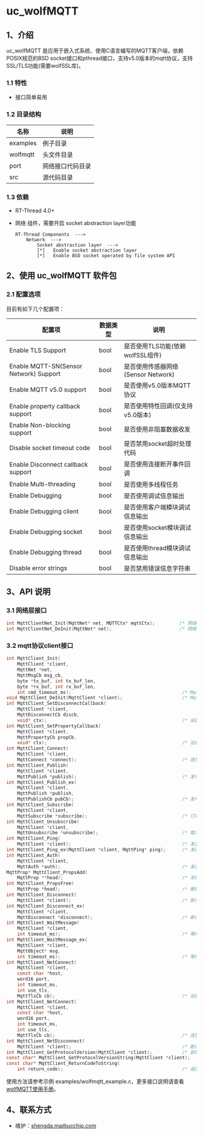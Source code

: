 # uc_wolfMQTT



## 1、介绍

uc_wolfMQTT 是应用于嵌入式系统、使用C语言编写的MQTT客户端，依赖POSIX规范的BSD socket接口和pthread接口，支持v5.0版本的mqtt协议，支持SSL/TLS功能(需要wolfSSL库)。

### 1.1 特性

- 接口简单易用

### 1.2 目录结构

| 名称     | 说明            |
| -------- | ------------- |
| examples | 例子目录        |
| wolfmqtt | 头文件目录      |
| port     | 网络接口代码目录 |
| src      | 源代码目录      |

### 1.3 依赖

- RT-Thread 4.0+

- 网络 组件，需要开启 socket abstraction layer功能

    ```
    RT-Thread Components  --->
        Network  --->
            Socket abstraction layer  --->
            [*]   Enable socket abstraction layer
            [*]   Enable BSD socket operated by file system API
    ```



## 2、使用 uc_wolfMQTT 软件包

### 2.1 配置选项

目前有如下几个配置项：

| 配置项                                           | 数据类型 | 说明                                       |
| ----------------------------------------------- | ------- | ----------------------------------------- |
| Enable TLS Support                              | bool    | 是否使用TLS功能(依赖wolfSSL组件)             |
| Enable MQTT-SN(Sensor Network) Support          | bool    | 是否使用传感器网络(Sensor Network)           |
| Enable MQTT v5.0 support                        | bool    | 是否使用v5.0版本MQTT协议                     |
| Enable property callback support                | bool    | 是否使用特性回调(仅支持v5.0版本)              |
| Enable Non-blocking support                     | bool    | 是否使用非阻塞数据收发                        |
| Disable socket timeout code                     | bool    | 是否禁用socket超时处理代码                   |
| Enable Disconnect callback support              | bool    | 是否使用连接断开事件回调                      |
| Enable Multi-threading                          | bool    | 是否使用多线程任务                           |
| Enable Debugging                                | bool    | 是否使用调试信息输出                         |
| Enable Debugging client                         | bool    | 是否使用客户端模块调试信息输出                 |
| Enable Debugging socket                         | bool    | 是否使用socket模块调试信息输出                |
| Enable Debugging thread                         | bool    | 是否使用thread模块调试信息输出                |
| Disable error strings                           | bool    | 是否禁用错误信息字符串                        |



## 3、API 说明

### 3.1 网络层接口

```c
int MqttClientNet_Init(MqttNet* net, MQTTCtx* mqttCtx);         /* 网络层接口初始化 */
int MqttClientNet_DeInit(MqttNet* net);                         /* 网络层接口去初始化 */
```

### 3.2 mqtt协议client接口

```c
int MqttClient_Init(
    MqttClient *client,
    MqttNet *net,
    MqttMsgCb msg_cb,
    byte *tx_buf, int tx_buf_len,
    byte *rx_buf, int rx_buf_len,
    int cmd_timeout_ms);                                         /* MqttClient结构初始化 */
void MqttClient_DeInit(MqttClient *client);                      /* MqttClient结构去初始化 */
int MqttClient_SetDisconnectCallback(
    MqttClient *client,
    MqttDisconnectCb discb,
    void* ctx);                                                  /* 设置连接断开事件回调函数 */
int MqttClient_SetPropertyCallback(
    MqttClient *client,
    MqttPropertyCb propCb,
    void* ctx);                                                  /* 设置特性信息回调函数 */
int MqttClient_Connect(
    MqttClient *client,
    MqttConnect *connect);                                       /* 连接MQTT服务器(协议层) */
int MqttClient_Publish(
    MqttClient *client,
    MqttPublish *publish);                                       /* 发布主题消息 */
int MqttClient_Publish_ex(
    MqttClient *client,
    MqttPublish *publish,
    MqttPublishCb pubCb);                                        /* 发布主题消息(带回调接口) */
int MqttClient_Subscribe(
    MqttClient *client,
    MqttSubscribe *subscribe);                                   /* 订阅主题消息 */
int MqttClient_Unsubscribe(
    MqttClient *client,
    MqttUnsubscribe *unsubscribe);                               /* 取消主题消息订阅 */
int MqttClient_Ping(
    MqttClient *client);                                         /* 发送ping消息 */
int MqttClient_Ping_ex(MqttClient *client, MqttPing* ping);      /* 发送ping消息(带状态) */
int MqttClient_Auth(
    MqttClient *client,
	MqttAuth *auth);                                             /* 发送认证请求 */
MqttProp* MqttClient_PropsAdd(
    MqttProp **head);                                            /* 添加特性 */
int MqttClient_PropsFree(
    MqttProp *head);                                             /* 删除特性 */
int MqttClient_Disconnect(
    MqttClient *client);                                         /* 断开与MQTT服务器连接(协议层) */
int MqttClient_Disconnect_ex(
    MqttClient *client,
    MqttDisconnect *disconnect);                                 /* 断开与MQTT服务器连接(协议层)(带状态、特性) */
int MqttClient_WaitMessage(
    MqttClient *client,
    int timeout_ms);                                             /* 等待消息 */
int MqttClient_WaitMessage_ex(
    MqttClient *client,
    MqttObject* msg,
    int timeout_ms);                                             /* 等待消息(获取消息内容) */
int MqttClient_NetConnect(
    MqttClient *client,
    const char *host,
    word16 port,
    int timeout_ms,
    int use_tls,
    MqttTlsCb cb);                                               /* 设置iote断开连接通知回调函数 */
int MqttClient_NetConnect(
    MqttClient *client,
    const char *host,
    word16 port,
    int timeout_ms,
    int use_tls,
    MqttTlsCb cb);                                               /* 连接MQTT服务器(网络层) */
int MqttClient_NetDisconnect(
    MqttClient *client);                                         /* 断开与MQTT服务器连接(网络层) */
int MqttClient_GetProtocolVersion(MqttClient *client);           /* 获取协议版本(数值) */
const char* MqttClient_GetProtocolVersionString(MqttClient *client);      /* 获取协议版本(字符串) */
const char* MqttClient_ReturnCodeToString(
    int return_code);                                            /* 返回值转换为字符串 */
```


使用方法请参考示例 examples/wolfmqtt_example.c，更多接口说明请查看[wolfMQTT使用手册](https://www.wolfssl.com/docs/wolfmqtt-manual/)。



## 4、联系方式

- 维护：shengda.ma@ucchip.com

